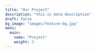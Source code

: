 ```yaml
---
title: "Our Project"
description: "this is meta description"
draft: false
bg_image: "images/feature-bg.jpg"
menu:
  main:
    name: "Project"
    weight: 3
---
```

